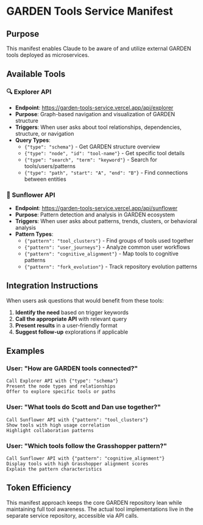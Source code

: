 # GARDEN Tools Service Manifest

## Purpose
This manifest enables Claude to be aware of and utilize external GARDEN tools deployed as microservices.

## Available Tools

### 🔍 Explorer API
- **Endpoint**: https://garden-tools-service.vercel.app/api/explorer
- **Purpose**: Graph-based navigation and visualization of GARDEN structure
- **Triggers**: When user asks about tool relationships, dependencies, structure, or navigation
- **Query Types**:
  - `{"type": "schema"}` - Get GARDEN structure overview
  - `{"type": "node", "id": "tool-name"}` - Get specific tool details
  - `{"type": "search", "term": "keyword"}` - Search for tools/users/patterns
  - `{"type": "path", "start": "A", "end": "B"}` - Find connections between entities

### 🌻 Sunflower API
- **Endpoint**: https://garden-tools-service.vercel.app/api/sunflower
- **Purpose**: Pattern detection and analysis in GARDEN ecosystem
- **Triggers**: When user asks about patterns, trends, clusters, or behavioral analysis
- **Pattern Types**:
  - `{"pattern": "tool_clusters"}` - Find groups of tools used together
  - `{"pattern": "user_journeys"}` - Analyze common user workflows
  - `{"pattern": "cognitive_alignment"}` - Map tools to cognitive patterns
  - `{"pattern": "fork_evolution"}` - Track repository evolution patterns

## Integration Instructions

When users ask questions that would benefit from these tools:

1. **Identify the need** based on trigger keywords
2. **Call the appropriate API** with relevant query
3. **Present results** in a user-friendly format
4. **Suggest follow-up** explorations if applicable

## Examples

### User: "How are GARDEN tools connected?"
```
Call Explorer API with {"type": "schema"}
Present the node types and relationships
Offer to explore specific tools or paths
```

### User: "What tools do Scott and Dan use together?"
```
Call Sunflower API with {"pattern": "tool_clusters"}
Show tools with high usage correlation
Highlight collaboration patterns
```

### User: "Which tools follow the Grasshopper pattern?"
```
Call Sunflower API with {"pattern": "cognitive_alignment"}
Display tools with high Grasshopper alignment scores
Explain the pattern characteristics
```

## Token Efficiency

This manifest approach keeps the core GARDEN repository lean while maintaining full tool awareness. The actual tool implementations live in the separate service repository, accessible via API calls.
